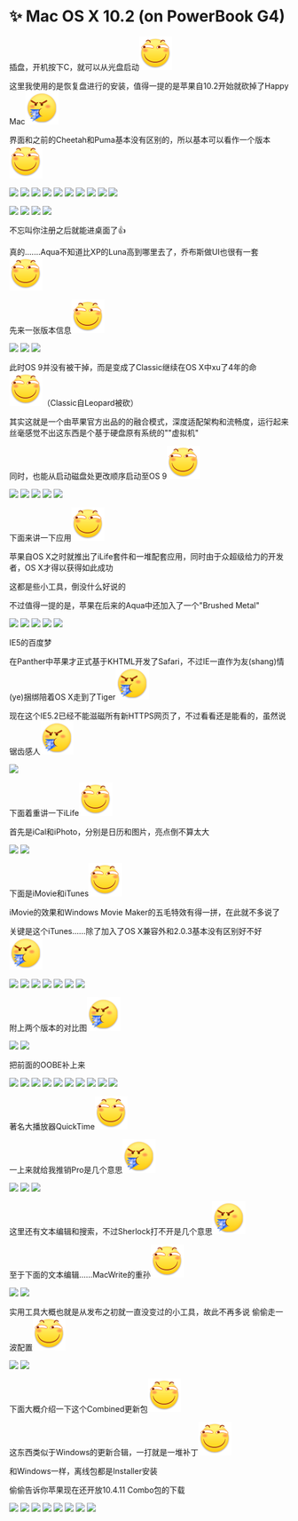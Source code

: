 # ✨ Mac OS X 10.2 (on PowerBook G4)

插盘，开机按下C，就可以从光盘启动<img src="../.gitbook/assets/huaji.png" alt="" data-size="line">

这里我使用的是恢复盘进行的安装，值得一提的是苹果自10.2开始就砍掉了Happy Mac<img src="../.gitbook/assets/pen.png" alt="" data-size="line">

界面和之前的Cheetah和Puma基本没有区别的，所以基本可以看作一个版本<img src="../.gitbook/assets/huaji.png" alt="" data-size="line">

![](https://wvbarchive-1310561333.cos.ap-hongkong.myqcloud.com/5505567339/6e87ecd5b31c87015111f69e2b7f9e2f0608ff1d.jpg) ![](https://wvbarchive-1310561333.cos.ap-hongkong.myqcloud.com/5505567339/5ab8360ed9f9d72a4cd05465d82a2834359bbb03.jpg) ![](https://wvbarchive-1310561333.cos.ap-hongkong.myqcloud.com/5505567339/5fc48e25b899a901b6931f4e11950a7b0308f51e.jpg) ![](https://wvbarchive-1310561333.cos.ap-hongkong.myqcloud.com/5505567339/a529801090ef76c6cf73bf539116fdfaae51671e.jpg) ![](https://wvbarchive-1310561333.cos.ap-hongkong.myqcloud.com/5505567339/112ee6ca39dbb6fdeaeca15e0524ab18962b370c.jpg) ![](https://wvbarchive-1310561333.cos.ap-hongkong.myqcloud.com/5505567339/95cdd1013af33a87d3db4462ca5c10385243b50d.jpg) ![](https://wvbarchive-1310561333.cos.ap-hongkong.myqcloud.com/5505567339/cae7042662d0f7039b2fd1a404fa513d2797c51a.jpg) ![](https://wvbarchive-1310561333.cos.ap-hongkong.myqcloud.com/5505567339/13b79cf3b2119313f2f2bbc869380cd790238d0e.jpg) ![](https://wvbarchive-1310561333.cos.ap-hongkong.myqcloud.com/5505567339/bb06d5109313b07e891f147000d7912396dd8c19.jpg) ![](https://wvbarchive-1310561333.cos.ap-hongkong.myqcloud.com/5505567339/b6f7148ca97739125684c119f4198618377ae21a.jpg)

![](https://wvbarchive-1310561333.cos.ap-hongkong.myqcloud.com/5505567339/edc03e83b2b7d0a2414440e5c7ef76094a369a2a.jpg) ![](https://wvbarchive-1310561333.cos.ap-hongkong.myqcloud.com/5505567339/ca76de004a90f6039169d83f3512b31bb251ede7.jpg) ![](https://wvbarchive-1310561333.cos.ap-hongkong.myqcloud.com/5505567339/9596e234e5dde711f60a078eabefce1b9f1661e7.jpg) ![](https://wvbarchive-1310561333.cos.ap-hongkong.myqcloud.com/5505567339/327f2011b912c8fc66edb1b5f0039245d78821a5.jpg)

不忘叫你注册之后就能进桌面了👍

真的.......Aqua不知道比XP的Luna高到哪里去了，乔布斯做UI也很有一套<img src="../.gitbook/assets/huaji.png" alt="" data-size="line">

先来一张版本信息<img src="../.gitbook/assets/huaji.png" alt="" data-size="line">

![](https://wvbarchive-1310561333.cos.ap-hongkong.myqcloud.com/5505567339/f6f45df23a87e9500c42b5141c385343faf2b462.jpg) ![](https://wvbarchive-1310561333.cos.ap-hongkong.myqcloud.com/5505567339/c6ec517bdab44aedc41bf89cbf1c8701a08bfb63.jpg) ![](https://wvbarchive-1310561333.cos.ap-hongkong.myqcloud.com/5505567339/d7dfb30635fae6cdc51aed1903b30f2443a70f15.jpg)

此时OS 9并没有被干掉，而是变成了Classic继续在OS X中xu了4年的命<img src="../.gitbook/assets/huaji.png" alt="" data-size="line">（Classic自Leopard被砍）&#x20;

其实这就是一个由苹果官方出品的的融合模式，深度适配架构和流畅度，运行起来丝毫感觉不出这东西是个基于硬盘原有系统的""虚拟机"

同时，也能从启动磁盘处更改顺序启动至OS 9<img src="../.gitbook/assets/huaji.png" alt="" data-size="line">

![](https://wvbarchive-1310561333.cos.ap-hongkong.myqcloud.com/5505567339/913cc087c9177f3ef1f7bd757ccf3bc79d3d56f8.jpg) ![](https://wvbarchive-1310561333.cos.ap-hongkong.myqcloud.com/5505567339/b828b601baa1cd11ed173358b512c8fcc2ce2d1e.jpg) ![](https://wvbarchive-1310561333.cos.ap-hongkong.myqcloud.com/5505567339/e6eacfd2fd1f413419f54406291f95cad3c85ef9.jpg) ![](https://wvbarchive-1310561333.cos.ap-hongkong.myqcloud.com/5505567339/4ab2951ebe096b63e9241e2800338744eaf8acfa.jpg) ![](https://wvbarchive-1310561333.cos.ap-hongkong.myqcloud.com/5505567339/d8d6150f0cf3d7ca60557e0efe1fbe096a63a918.jpg)

下面来讲一下应用<img src="../.gitbook/assets/huaji.png" alt="" data-size="line">

苹果自OS X之时就推出了iLife套件和一堆配套应用，同时由于众超级给力的开发者，OS X才得以获得如此成功

这都是些小工具，倒没什么好说的

不过值得一提的是，苹果在后来的Aqua中还加入了一个"Brushed Metal"

![](https://wvbarchive-1310561333.cos.ap-hongkong.myqcloud.com/5505567339/cb20d41d8701a18b6b295137922f07082a38fefa.jpg) ![](https://wvbarchive-1310561333.cos.ap-hongkong.myqcloud.com/5505567339/79f5463eb80e7bec03344099232eb93899506bd5.jpg) ![](https://wvbarchive-1310561333.cos.ap-hongkong.myqcloud.com/5505567339/6d0187ff9925bc312eb242e052df8db1c91370d4.jpg) ![](https://wvbarchive-1310561333.cos.ap-hongkong.myqcloud.com/5505567339/43cf3cb4c9ea15ce19d2a271ba003af33b87b2fb.jpg) ![](https://wvbarchive-1310561333.cos.ap-hongkong.myqcloud.com/5505567339/13b79cf3b21193138dadbcc869380cd793238dd5.jpg)

IE5的百度梦

在Panther中苹果才正式基于KHTML开发了Safari，不过IE一直作为友(shang)情(ye)捆绑陪着OS X走到了Tiger<img src="../.gitbook/assets/pen.png" alt="" data-size="line">

现在这个IE5.2已经不能滋磁所有新HTTPS网页了，不过看看还是能看的，虽然说锯齿感人<img src="../.gitbook/assets/pen.png" alt="" data-size="line">

![](https://wvbarchive-1310561333.cos.ap-hongkong.myqcloud.com/5505567339/b32ad38e8c5494ee9bda4d6121f5e0fe9b257ec7.jpg)

下面着重讲一下iLife<img src="../.gitbook/assets/huaji.png" alt="" data-size="line">

首先是iCal和iPhoto，分别是日历和图片，亮点倒不算太大

![](https://wvbarchive-1310561333.cos.ap-hongkong.myqcloud.com/5505567339/ed9abac551da81cb9684ceb55e66d01608243159.jpg) ![](https://wvbarchive-1310561333.cos.ap-hongkong.myqcloud.com/5505567339/d0a6ff23720e0cf3c1aa03830646f21fbf09aa5a.jpg)

下面是iMovie和iTunes<img src="../.gitbook/assets/huaji.png" alt="" data-size="line">

iMovie的效果和Windows Movie Maker的五毛特效有得一拼，在此就不多说了

关键是这个iTunes......除了加入了OS X兼容外和2.0.3基本没有区别好不好<img src="../.gitbook/assets/pen.png" alt="" data-size="line">

![](https://wvbarchive-1310561333.cos.ap-hongkong.myqcloud.com/5505567339/ebecf02ad40735fa514002c192510fb30e24080f.jpg) ![](https://wvbarchive-1310561333.cos.ap-hongkong.myqcloud.com/5505567339/2dd6284b20a44623192ee91a9422720e0ef3d7d3.jpg) ![](https://wvbarchive-1310561333.cos.ap-hongkong.myqcloud.com/5505567339/cca0f3eff01f3a29462c99b69525bc315e607cd3.jpg) ![](https://wvbarchive-1310561333.cos.ap-hongkong.myqcloud.com/5505567339/4aa1d418ebc4b7459170fb6ec3fc1e17888215d3.jpg) ![](https://wvbarchive-1310561333.cos.ap-hongkong.myqcloud.com/5505567339/5ab8360ed9f9d72a44835c65d82a2834369bbbdc.jpg) ![](https://wvbarchive-1310561333.cos.ap-hongkong.myqcloud.com/5505567339/f32afb83d158ccbf125bf94215d8bc3eb33541dc.jpg) ![](https://wvbarchive-1310561333.cos.ap-hongkong.myqcloud.com/5505567339/90e26e25ab18972b61884cb2eacd7b899f510a09.jpg)

附上两个版本的对比图<img src="../.gitbook/assets/pen.png" alt="" data-size="line">

![](https://wvbarchive-1310561333.cos.ap-hongkong.myqcloud.com/5505567339/1c9453a95edf8db1b8fb301c0523dd54544e74e2.jpg) ![](https://wvbarchive-1310561333.cos.ap-hongkong.myqcloud.com/5505567339/17d876dea9ec8a139ccf1b98fb03918fa2ecc0e3.jpg)

把前面的OOBE补上来

![](https://wvbarchive-1310561333.cos.ap-hongkong.myqcloud.com/5505567339/edc03e83b2b7d0a24ef24de5c7ef76094a369a80.jpg) ![](https://wvbarchive-1310561333.cos.ap-hongkong.myqcloud.com/5505567339/3fca0008c93d70cfaac1e375f4dcd100bba12b80.jpg) ![](https://wvbarchive-1310561333.cos.ap-hongkong.myqcloud.com/5505567339/3304e5035aafa40f8f0f80a5a764034f7af019f6.jpg) ![](https://wvbarchive-1310561333.cos.ap-hongkong.myqcloud.com/5505567339/90566bf531adcbef330e377ea0af2edda2cc9f81.jpg) ![](https://wvbarchive-1310561333.cos.ap-hongkong.myqcloud.com/5505567339/7b33f83cf8dcd1002fa6b1597e8b4710b8122f81.jpg) ![](https://wvbarchive-1310561333.cos.ap-hongkong.myqcloud.com/5505567339/e4fb2cfafbedab64c4ba03b8fb36afc37b311ef7.jpg) ![](https://wvbarchive-1310561333.cos.ap-hongkong.myqcloud.com/5505567339/d8d6150f0cf3d7ca6f3d710efe1fbe096963a9f0.jpg) ![](https://wvbarchive-1310561333.cos.ap-hongkong.myqcloud.com/5505567339/1e2beab0cb1349547ad5a61c5a4e9258d3094af0.jpg) ![](https://wvbarchive-1310561333.cos.ap-hongkong.myqcloud.com/5505567339/d7dfb30635fae6cdcd7fe51903b30f2440a70ff0.jpg) ![](https://wvbarchive-1310561333.cos.ap-hongkong.myqcloud.com/5505567339/e0186ffb513d26975c19462559fbb2fb4116d8f1.jpg)

著名大播放器QuickTime<img src="../.gitbook/assets/huaji.png" alt="" data-size="line">

一上来就给我推销Pro是几个意思<img src="../.gitbook/assets/pen.png" alt="" data-size="line">

![](https://wvbarchive-1310561333.cos.ap-hongkong.myqcloud.com/5505567339/2b9791256b600c3387fd7cb0164c510fd8f9a133.jpg) ![](https://wvbarchive-1310561333.cos.ap-hongkong.myqcloud.com/5505567339/cd45ac124954092385edc1069e58d109b2de4933.jpg) ![](https://wvbarchive-1310561333.cos.ap-hongkong.myqcloud.com/5505567339/8a7402390cd79123b649360ca1345982b3b78016.jpg)

这里还有文本编辑和搜索，不过Sherlock打不开是几个意思<img src="../.gitbook/assets/pen.png" alt="" data-size="line">

至于下面的文本编辑......MacWrite的重孙<img src="../.gitbook/assets/huaji.png" alt="" data-size="line">

![](https://wvbarchive-1310561333.cos.ap-hongkong.myqcloud.com/5505567339/c7f5c68a87d6277f52b09f4024381f30e824fc1a.jpg) ![](https://wvbarchive-1310561333.cos.ap-hongkong.myqcloud.com/5505567339/b8ede119367adab48e60b63b87d4b31c8601e408.jpg)

实用工具大概也就是从发布之初就一直没变过的小工具，故此不再多说 偷偷走一波配置<img src="../.gitbook/assets/huaji.png" alt="" data-size="line">

![](https://wvbarchive-1310561333.cos.ap-hongkong.myqcloud.com/5505567339/1292b7170924ab18035b4d4f39fae6cd7a890b6a.jpg) ![](https://wvbarchive-1310561333.cos.ap-hongkong.myqcloud.com/5505567339/97de0758252dd42a2f45add30f3b5bb5c8eab86b.jpg)

下面大概介绍一下这个Combined更新包<img src="../.gitbook/assets/huaji.png" alt="" data-size="line">

这东西类似于Windows的更新合辑，一打就是一堆补丁<img src="../.gitbook/assets/huaji.png" alt="" data-size="line">

和Windows一样，离线包都是Installer安装

偷偷告诉你苹果现在还开放10.4.11 Combo包的下载

![](https://wvbarchive-1310561333.cos.ap-hongkong.myqcloud.com/5505567339/7a075d86e950352ad5278a705f43fbf2b3118b7d.jpg) ![](https://wvbarchive-1310561333.cos.ap-hongkong.myqcloud.com/5505567339/b6f7148ca97739120ffe2a19f4198618347ae2e0.jpg) ![](https://wvbarchive-1310561333.cos.ap-hongkong.myqcloud.com/5505567339/4c0056accbef7609634a36e722dda3cc7dd99e7e.jpg) ![](https://wvbarchive-1310561333.cos.ap-hongkong.myqcloud.com/5505567339/8861b642ad4bd113d216184a56afa40f49fb05e0.jpg) ![](https://wvbarchive-1310561333.cos.ap-hongkong.myqcloud.com/5505567339/ab0c7d4d510fd9f9d557fa11292dd42a2934a47f.jpg) ![](https://wvbarchive-1310561333.cos.ap-hongkong.myqcloud.com/5505567339/fa55aa10728b4710c26f52b4cfcec3fdfd03237f.jpg) ![](https://wvbarchive-1310561333.cos.ap-hongkong.myqcloud.com/5505567339/553a51d2d539b600351ba0cfe550352ac45cb7e2.jpg) ![](https://wvbarchive-1310561333.cos.ap-hongkong.myqcloud.com/5505567339/303b5cc69f3df8dca7e820e9c111728b451028e2.jpg)

